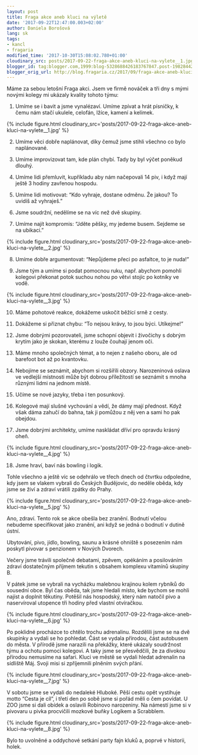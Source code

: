 ```yaml
---
layout: post
title: Fraga akce aneb kluci na výletě
date: '2017-09-22T12:47:00.003+02:00'
author: Daniela Borošová
lang: sk
tags:
- kancl
- fragaria
modified_time: '2017-10-30T15:08:02.780+01:00'
cloudinary_src: posts/2017-09-22-fraga-akce-aneb-kluci-na-vylete__1.jpg
blogger_id: tag:blogger.com,1999:blog-5328688426183767847.post-1982844234986558607
blogger_orig_url: http://blog.fragaria.cz/2017/09/fraga-akce-aneb-kluci-na-vylete.html
---
```


Máme za sebou letošní Fraga akci. Jsem ve firmě nováček a tři dny s mými
novými kolegy mi ukázaly kvality tohoto týmu:

1) Umíme se i bavit a jsme vynalézaví. Umíme zpívat a hrát písničky, k čemu nám
stačí ukulele, celofán, lžíce, kamení a kelímek.

{% include figure.html cloudinary_src='posts/2017-09-22-fraga-akce-aneb-kluci-na-vylete__1.jpg' %}

2) Umíme věci dobře naplánovat, díky čemuž jsme stihli všechno co bylo naplánované.

3) Umíme improvizovat tam, kde plán chybí. Tady by byl výčet poněkud dlouhý.

4) Umíme lidi přemluvit, kupříkladu aby nám načepovali 14 piv, i když mají ještě 3 hodiny zavřenou hospodu.

5) Umíme lidi motivovat: “Kdo vyhraje, dostane odměnu. Že jakou? To uvidíš až vyhraješ.”

6) Jsme soudržní, nedělíme se na víc než dvě skupiny.

7) Umíme najít kompromis: “Jděte pěšky, my jedeme busem. Sejdeme se na ubikaci.”

{% include figure.html cloudinary_src='posts/2017-09-22-fraga-akce-aneb-kluci-na-vylete__2.jpg' %}

8) Umíme dobře argumentovat: “Nepůjdeme přeci po asfaltce, to je nuda\!”

9) Jsme tým a umíme si podat pomocnou ruku, např. abychom pomohli kolegovi překonat potok suchou nohou po větvi stojíc po kotníky ve vodě.

{% include figure.html cloudinary_src='posts/2017-09-22-fraga-akce-aneb-kluci-na-vylete__3.jpg' %}

10) Máme pohotové reakce, dokážeme uskočit běžící srně z cesty.

11) Dokážeme si přiznat chybu: “To nejsou krávy, to jsou býci. Utíkejme\!” 

12) Jsme dobrými pozorovateli, jsme schopní objevit i živočichy s dobrým krytím jako je skokan, kterému z louže čouhají jenom oči.

13) Máme mnoho společných témat, a to nejen z našeho oboru, ale od barefoot bot až po kvantovku.

14) Nebojíme se seznámit, abychom si rozšíříli obzory. Narozeninová oslava ve vedlejší místnosti může být dobrou příležitostí se seznámit s mnoha různými lidmi na jednom místě.

15) Učíme se nové jazyky, třeba i ten posunkový.

16) Kolegové mají slušné vychování a vědí, že dámy mají přednost. Když však dáma zahučí do bahna, tak ji pomůžou z něj ven a sami ho pak obejdou.

17) Jsme dobrými architekty, umíme naskládat dříví pro opravdu krásný oheň.

{% include figure.html cloudinary_src='posts/2017-09-22-fraga-akce-aneb-kluci-na-vylete__4.jpg' %}

18) Jsme hraví, baví nás bowling i logik.

Tohle všechno a ještě víc se odehrálo ve třech dnech od čtvrtku
odpoledne, kdy jsem se vlakem vybrali do Českých Budějovic, do neděle
oběda, kdy jsme se živí a zdraví vrátili zpátky do
Prahy. 

{% include figure.html cloudinary_src='posts/2017-09-22-fraga-akce-aneb-kluci-na-vylete__5.jpg' %}

Ano, zdraví. Tento rok se akce obešla bez zranění. Bodnutí včelou
nebudeme specifikovat jako zranění, ani když se jedná o bodnutí v dutině
ústní.

Ubytování, pivo, jídlo, bowling, saunu a krásné ohniště s posezením nám
poskytl pivovar s penzionem v Nových Dvorech.

Večery jsme trávili společně debatami, zpěvem, opékáním a posilováním
zdraví dostatečným příjmem tekutin s obsahem komplexu vitamínů skupiny
B.

V pátek jsme se vybrali na vycházku malebnou krajinou kolem rybníků do
sousední obce. Byl čas oběda, tak jsme hledali místo, kde bychom se
mohli najíst a doplnit těkutiny. Potěšil nás hospodský, který nám
natočil pivo a naservíroval utopence tři hodiny před vlastní
otvíračkou.

{% include figure.html cloudinary_src='posts/2017-09-22-fraga-akce-aneb-kluci-na-vylete__6.jpg' %}

Po poklidné procházce to chtělo trochu adrenalinu. Rozdělili jsme se na
dvě skupinky a vydali se ho pohledat. Část se vydala přírodou, část
autobusem do města. V přírodě jsme narazili na překážky, které ukázaly
soudržnost týmu a ochotu pomoci kolegovi. A taky jsme se přesvědčili, že
za divokou přírodou nemusíme na safari. Kluci ve městě se vydali hledat
adrenalin na sídliště Máj. Svoji misi si zpříjemnili plněním svých
přání. 

{% include figure.html cloudinary_src='posts/2017-09-22-fraga-akce-aneb-kluci-na-vylete__7.jpg' %}

V sobotu jsme se vydali do nedaleké Hluboké. Pěší cestu opět vystihuje
motto “Cesta je cíl”, i třetí den po sobě jsme si pořád měli o čem
povídat. U ZOO jsme si dali obídek a oslavili Robinovo narozeniny. Na
námestí jsme si v pivovaru u pivka procvičili mozkové buňky Logikem a
Scrabblem. 

{% include figure.html cloudinary_src='posts/2017-09-22-fraga-akce-aneb-kluci-na-vylete__8.jpg' %}

Bylo to uvolněné a oddychové setkání party fajn kluků a, poprvé v
historii, holek.
